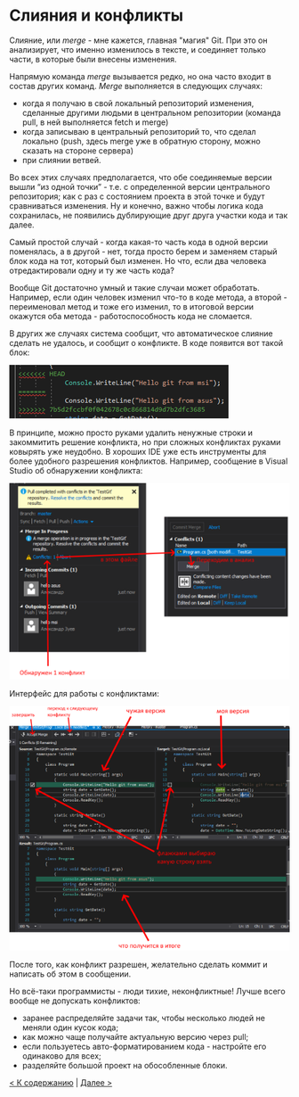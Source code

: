 # Слияния и конфликты

Слияние, или *merge* - мне кажется, главная "магия" Git. При это он анализирует, что именно изменилось в тексте, и соединяет только части, в которые были внесены изменения.

Напрямую команда *merge* вызывается редко, но она часто входит в состав других команд. *Merge* выполняется в следующих случаях:
* когда я получаю в свой локальный репозиторий изменения, сделанные другими людьми в центральном репозитории (команда pull, в ней выполняется fetch и merge)
* когда записываю в центральный репозиторий то, что сделал локально (push, здесь merge уже в обратную сторону, можно сказать на стороне сервера)
* при слиянии ветвей.

Во всех этих случаях предполагается, что обе соединяемые версии вышли “из одной точки” - т.е. с определенной версии центрального репозитория; как с раз с состоянием проекта в этой точке и будут сравниваться изменения. Ну и конечно, важно чтобы логика кода сохранилась, не появились дублирующие друг друга участки кода и так далее.

Самый простой случай - когда какая-то часть кода в одной версии поменялась, а в другой - нет, тогда просто берем и заменяем старый блок кода на тот, который был изменен. Но что, если два человека отредактировали одну и ту же часть кода? 

Вообще Git достаточно умный и такие случаи может обработать. Например, если один человек изменил что-то в коде метода, а второй - переименовал метод и тоже его изменил, то в итоговой версии окажутся оба метода - работоспособность кода не сломается.

В других же случаях система сообщит, что автоматическое слияние сделать не удалось, и сообщит о конфликте. В коде появится вот такой блок:

![git conflict](./assets/05_01.png)

В принципе, можно просто руками удалить ненужные строки и закоммитить решение конфликта, но при сложных конфликтах руками ковырять уже неудобно. В хороших IDE уже есть инструменты для более удобного разрешения конфликтов.
Например, сообщение в Visual Studio об обнаружении конфликта:

![conflict message visual studio](./assets/05_02.png)

Интерфейс для работы с конфликтами:

![conflict interface visual studio](./assets/05_03.png)

После того, как конфликт разрешен, желательно сделать коммит и написать об этом в сообщении.

Но всё-таки программисты - люди тихие, неконфликтные! Лучше всего вообще не допускать конфликтов:
* заранее распределяйте задачи так, чтобы несколько людей не меняли один кусок кода;
* как можно чаще получайте актуальную версию через pull;
* если пользуетесь авто-форматированием кода - настройте его одинаково для всех;
* разделяйте большой проект на обособленные блоки.

[< К содержанию](./readme.md) | [Далее >](./06_branches.md) 